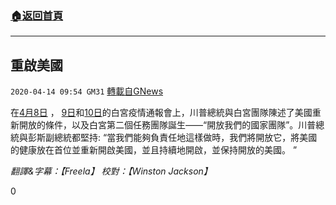 ###  [:house:返回首頁](https://github.com/ourhimalayas/txt)
---

## 重啟美國
`2020-04-14 09:54 GM31` [轉載自GNews](https://gnews.org/zh-hant/172623/)

在[4月8日](https://youtu.be/QG7SGb4vQsY) ， [9日](https://youtu.be/oqrvv47d1DY)和[10日](https://youtu.be/BjNuiJXEw00)的白宮疫情通報會上，川普總統與白宮團隊陳述了美國重新開放的條件，以及白宮第二個任務團隊誕生——“開放我們的國家團隊”。川普總統與彭斯副總統都堅持: “當我們能夠負責任地這樣做時，我們將開放它，將美國的健康放在首位並重新開啟美國，並且持續地開啟，並保持開放的美國。 ”

*翻譯&字幕：【Freela】 校對：【Winston Jackson】*

0
